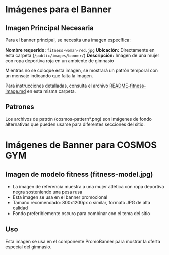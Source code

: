 # Imágenes para el Banner

## Imagen Principal Necesaria
Para el banner principal, se necesita una imagen específica:

**Nombre requerido:** `fitness-woman-red.jpg`
**Ubicación:** Directamente en esta carpeta (`/public/images/banner/`)
**Descripción:** Imagen de una mujer con ropa deportiva roja en un ambiente de gimnasio

Mientras no se coloque esta imagen, se mostrará un patrón temporal con un mensaje indicando que falta la imagen.

Para instrucciones detalladas, consulta el archivo [README-fitness-image.md](./README-fitness-image.md) en esta misma carpeta.

## Patrones
Los archivos de patrón (cosmos-pattern*.png) son imágenes de fondo alternativas que pueden usarse para diferentes secciones del sitio.

# Imágenes de Banner para COSMOS GYM

## Imagen de modelo fitness (fitness-model.jpg)
- La imagen de referencia muestra a una mujer atlética con ropa deportiva negra sosteniendo una pesa rusa
- Esta imagen se usa en el banner promocional
- Tamaño recomendado: 800x1200px o similar, formato JPG de alta calidad
- Fondo preferiblemente oscuro para combinar con el tema del sitio

## Uso
Esta imagen se usa en el componente PromoBanner para mostrar la oferta especial del gimnasio. 